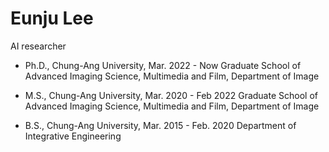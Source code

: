 # Eunju Lee

AI researcher

* Ph.D., Chung-Ang University, Mar. 2022 - Now
  Graduate School of Advanced Imaging Science, Multimedia and Film, Department of Image 

* M.S., Chung-Ang University, Mar. 2020 - Feb 2022
  Graduate School of Advanced Imaging Science, Multimedia and Film, Department of Image 

* B.S., Chung-Ang University, Mar. 2015 - Feb. 2020
  Department of Integrative Engineering 


